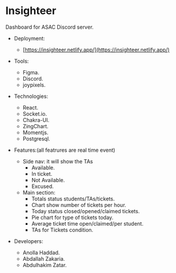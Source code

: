 # Insighteer

Dashboard for ASAC Discord server.

* Deployment:
  * [https://insighteer.netlify.app/](https://insighteer.netlify.app/)

* Tools:
  * Figma.
  * Discord.
  * joypixels.
  
* Technologies:
  * React.
  * Socket.io.
  * Chakra-UI.
  * ZingChart.
  * Momentjs.
  * Postgresql.

* Features:(all featrures are real time event)
  * Side nav: it will show the TAs
    * Available.
    * In ticket.
    * Not Available.
    * Excused.
  * Main section:
    * Totals status students/TAs/tickets.
    * Chart show number of tickets per hour.
    * Today status closed/opened/claimed tickets.
    * Pie chart for type of tickets today.
    * Average ticket time open/claimed/per student.
    * TAs for Tickets condition.

* Developers:
  * Anolla Haddad.
  * Abdallah Zakaria.
  * Abdulhakim Zatar.
